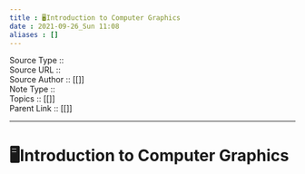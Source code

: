 ```yaml
---
title : 🖥️Introduction to Computer Graphics
date : 2021-09-26_Sun 11:08
aliases : []
---
```

Source Type :: <br>
Source URL :: <br>
Source Author :: [[]]<br>
Note Type :: <br>
Topics :: [[]]<br>
Parent Link :: [[]]<br>

---
# 🖥️Introduction to Computer Graphics